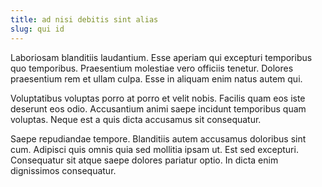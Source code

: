 ```yaml
---
title: ad nisi debitis sint alias
slug: qui id
---
```


Laboriosam blanditiis laudantium. Esse aperiam qui excepturi temporibus quo temporibus. Praesentium molestiae vero officiis tenetur. Dolores praesentium rem et ullam culpa. Esse in aliquam enim natus autem qui.

Voluptatibus voluptas porro at porro et velit nobis. Facilis quam eos iste deserunt eos odio. Accusantium animi saepe incidunt temporibus quam voluptas. Neque est a quis dicta accusamus sit consequatur.

Saepe repudiandae tempore. Blanditiis autem accusamus doloribus sint cum. Adipisci quis omnis quia sed mollitia ipsam ut. Est sed excepturi. Consequatur sit atque saepe dolores pariatur optio. In dicta enim dignissimos consequatur.
